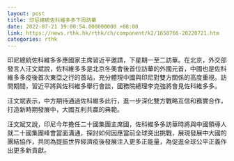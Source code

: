 ```yaml
---
layout: post
title: 印尼總統佐科維多多下周訪華
date: 2022-07-21 19:00:54.000000000 +08:00
link: https://news.rthk.hk/rthk/ch/component/k2/1658766-20220721.htm
categories: rthk
---
```


印尼總統佐科維多多應國家主席習近平邀請，下星期一至二訪華。在北京，外交部發言人汪文斌說，佐科維多多是北京冬奧會後首位訪華的外國元首，中國也是佐科維多多疫後首次東亞之行的首站，充分體現中國與印尼對雙方關係的高度重視。訪問期間，習近平將與佐科維多舉行會談，國務院總理李克強將會見佐科維多多。

汪文斌表示，中方期待通過佐科維多此行，進一步深化雙方戰略互信和務實合作，打造新時期發展中，大國互利共贏的典範。

汪文斌又說，印尼今年擔任二十國集團主席國，佐科維多多訪華時將與中國領導人就二十國集團峰會當面溝通，探討如何因應當前全球突出挑戰，展現發展中大國的團結協作，共同為提振世界經濟疫後發展注入更多正能量，為促進全球公平正義作出更多新貢獻。
